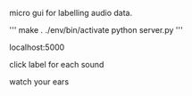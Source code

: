 micro gui for labelling audio data.

'''
make
. ./env/bin/activate
python server.py
'''

localhost:5000

click label for each sound

watch your ears
